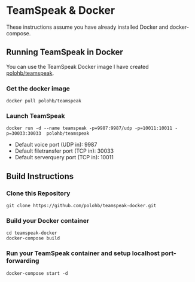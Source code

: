# TeamSpeak & Docker

These instructions assume you have already installed Docker and docker-compose.

## Running TeamSpeak in Docker

You can use the TeamSpeak Docker image I have created [polohb/teamspeak](https://registry.hub.docker.com/u/polohb/teamspeak/).

### Get the docker image
```
docker pull polohb/teamspeak
```

### Launch TeamSpeak
```
docker run -d --name teamspeak -p=9987:9987/udp -p=10011:10011 -p=30033:30033  polohb/teamspeak
```

 - Default voice port (UDP in): 9987
 - Default filetransfer port (TCP in): 30033
 - Default serverquery port (TCP in): 10011

## Build Instructions

### Clone this Repository
```
git clone https://github.com/polohb/teamspeak-docker.git
```

### Build your Docker container
```
cd teamspeak-docker
docker-compose build
```

### Run your TeamSpeak container and setup localhost port-forwarding
```
docker-compose start -d
```



